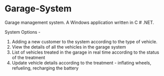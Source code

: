 # Garage-System
Garage management system.
A Windows application written in C # .NET.

System Options -
1. Adding a new customer to the system according to the type of vehicle.
2. View the details of all the vehicles in the garage system
3. List of vehicles treated in the garage in real time according to the status of the treatment
4. Update vehicle details according to the treatment  - inflating wheels, refueling, recharging the battery
